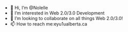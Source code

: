- 👋 Hi, I’m @Nolelle
- 👀 I’m interested in Web 2.0/3.0 Development
- 💞️ I’m looking to collaborate on all things Web 2.0/3.0!
- 📫 How to reach me:eyu1ualberta.ca

<!---
Nolelle/Nolelle is a ✨ special ✨ repository because its `README.md` (this file) appears on your GitHub profile.
You can click the Preview link to take a look at your changes.
--->
